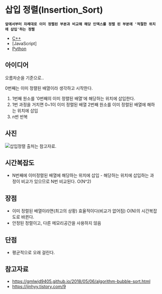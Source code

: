 # 삽입 정렬(Insertion_Sort)

**`앞에서부터 차례대로 이미 정렬된 부분과 비교해 해당 인덱스를 정렬 된 부분에 '적절한 위치에 삽입'하는 정렬`**

- [C++](./code/Insertion.cpp)
- [JavaScript]
- [Python](./code/Python/temp.py)

## 아이디어

오름차순을 기준으로.. 

0번째는 이미 정렬된 배열이라 생각하고 시작한다.

1. 1번째 원소를 '0번째의 이미 정렬된 배열'에 해당하는 위치에 삽입한다.
2. 1번 과정을 거치면 0~1이 이미 정렬된 배열 2번째 원소를 이미 정렬된 배열에 해하는 위치에 삽입
3. n번 반복

## 사진

![삽입정렬](https://cdn-images-1.medium.com/max/1600/1*IK3Q4NBRLthllMINV3OxpQ.gif)
출처는 참고자료.

## 시간복잡도

- N번째에 이미정렬된 배열에 해당하는 위치에 삽입 - 해당하는 위치에 삽입하는 과정이 비교가 있으므로 N번 비교된다. O(N^2)

## 장점

- 이미 정렬된 배열이라면(최고의 상황) 효율적이다(비교가 없어짐) O(N)의 시간복잡도로 바뀐다.
- 안정된 정렬이고, 다른 메모리공간을 사용하지 않음

## 단점
- 평균적으로 오래 걸린다.

## 참고자료
- https://gmlwjd9405.github.io/2018/05/06/algorithm-bubble-sort.html
- https://jinhyy.tistory.com/9